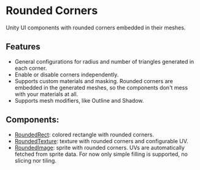 # Rounded Corners
Unity UI components with rounded corners embedded in their meshes.


## Features
- General configurations for radius and number of triangles generated in each corner.
- Enable or disable corners independently.
- Supports custom materials and masking.
  Rounded corners are embedded in the generated meshes, so the components don't mess with your materials at all.
- Supports mesh modifiers, like Outline and Shadow.


## Components:
- [RoundedRect](Runtime/RoundedRect.cs): colored rectangle with rounded corners.
- [RoundedTexture](Runtime/RoundedTexture.cs): texture with rounded corners and configurable UV.
- [RoundedImage](Runtime/RoundedImage.cs): sprite with rounded corners.
  UVs are automatically fetched from sprite data.
  For now only simple filling is supported, no slicing nor tiling.
